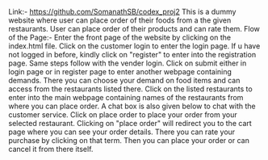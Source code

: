 Link:- https://github.com/SomanathSB/codex_proj2
This is  a dummy website where user can place order of their foods from a the given restaurants. User can place order of their products and can rate them.
Flow of the Page:-
Enter the front page of the website by clicking on the index.html file.
Click on the customer login to enter the login page. If u have not logged in before, kindly click on "register" to enter into the registration page.
Same steps follow with the vender login.
Click on submit either in login page or in register page to enter another webpage containing demands.
There you can choose your demand on food items and can access from the restaurants listed there.
Click on the listed restaurants to enter into the main webpage containing names of the restaurants from where you can place order.
A chat box is also given below to chat with the customer service.
Click on place order to place your order from your selected  restaurant.
Clicking on "place order" will redirect you to the cart page where you can see your order details.
There you can rate your purchase by clicking on that term.
Then you can place your order or can cancel it from there itself.
